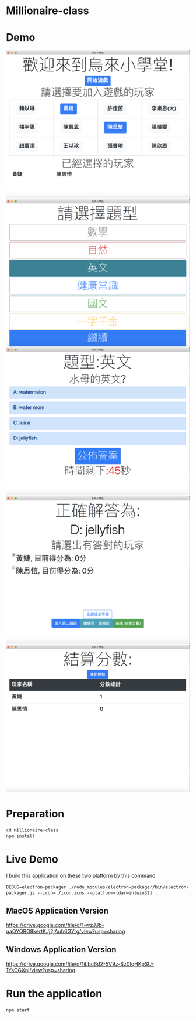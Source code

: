 # Millionaire-class

# Demo

![index](./demoImage/index.png)
![choose](./demoImage/choose.png)
![question](./demoImage/question.png)
![correctAnswer](./demoImage/correctAnswer.png)
![result](./demoImage/result.png)


# Preparation
```
cd Millionaire-class
npm install
```

# Live Demo
I build this application on these two platform by this command
```
DEBUG=electron-packager ./node_modules/electron-packager/bin/electron-packager.js --icon=./icon.icns --platform=[darwin|win32] .
```
## MacOS Application Version

<https://drive.google.com/file/d/1-wzJJb-qaQYQRG8kertKJj2jAub6GYrg/view?usp=sharing>

## Windows Application Version

<https://drive.google.com/file/d/1iLbu6d2-5V9z-Sz0IqHKpSU-1YsCGXpj/view?usp=sharing>

# Run the application
```
npm start
```
